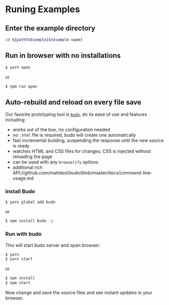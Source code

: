 # Runing Examples

## Enter the example directory

```sh
cd ${pathToExample}${example-name}
```

## Run in browser with no installations

```sh
$ yarn open
```
or
```sh
$ npm run open
```

## Auto-rebuild and reload on every file save

Our favorite prototyping tool is [`budo`](https://github.com/mattdesl/budo), 
do its ease of use and features including:

- works out of the box, no configuration needed
- no `.html` file is required, budo will create one automatically
- fast incremental building, suspending the response until the new source is ready
- watches HTML and CSS files for changes; CSS is injected without reloading the page
- can be used with any `browserify` options
- additional rich API://github.com/mattdesl/budo/blob/master/docs/command-line-usage.md


### Install Budo

```sh
$ yarn global add budo
```
or
```sh
$ npm install budo -g
```

### Run with budo

This will start budo server and open browser:

```sh
$ yarn
$ yarn start
```
or
```sh
$ npm install
$ npm start
```

Now change and save the source files 
and see instant updates in your browser.

